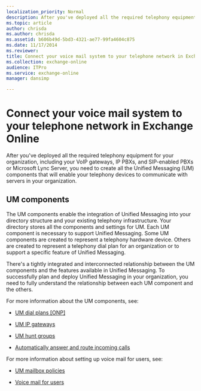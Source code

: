 ```yaml
---
localization_priority: Normal
description: After you've deployed all the required telephony equipment for your organization, including your VoIP gateways, IP PBXs, and SIP-enabled PBXs or Microsoft Lync Server, you need to create all the Unified Messaging (UM) components that will enable your telephony devices to communicate with servers in your organization.
ms.topic: article
author: chrisda
ms.author: chrisda
ms.assetid: b606b49d-5bd3-4321-ae77-99fa4604c875
ms.date: 11/17/2014
ms.reviewer: 
title: Connect your voice mail system to your telephone network in Exchange Online
ms.collection: exchange-online
audience: ITPro
ms.service: exchange-online
manager: dansimp

---
```


# Connect your voice mail system to your telephone network in Exchange Online

After you've deployed all the required telephony equipment for your organization, including your VoIP gateways, IP PBXs, and SIP-enabled PBXs or Microsoft Lync Server, you need to create all the Unified Messaging (UM) components that will enable your telephony devices to communicate with servers in your organization.

## UM components

The UM components enable the integration of Unified Messaging into your directory structure and your existing telephony infrastructure. Your directory stores all the components and settings for UM. Each UM component is necessary to support Unified Messaging. Some UM components are created to represent a telephony hardware device. Others are created to represent a telephony dial plan for an organization or to support a specific feature of Unified Messaging.

There's a tightly integrated and interconnected relationship between the UM components and the features available in Unified Messaging. To successfully plan and deploy Unified Messaging in your organization, you need to fully understand the relationship between each UM component and the others.

For more information about the UM components, see:

- [UM dial plans [ONP]](um-dial-plans.md)

- [UM IP gateways](um-ip-gateways.md)

- [UM hunt groups](um-hunt-groups.md)

- [Automatically answer and route incoming calls](../../voice-mail-unified-messaging/automatically-answer-and-route-calls/automatically-answer-and-route-calls.md)

For more information about setting up voice mail for users, see:

- [UM mailbox policies](../../voice-mail-unified-messaging/set-up-voice-mail/um-mailbox-policies.md)

- [Voice mail for users](../../voice-mail-unified-messaging/set-up-voice-mail/voice-mail-for-users.md)
